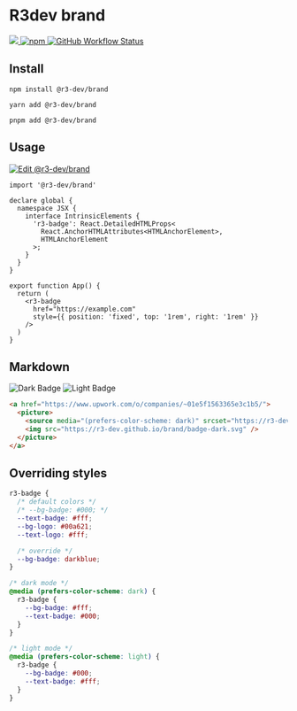 # R3dev brand

<p align="left">
  <a href="https://www.upwork.com/o/companies/~01e5f1563365e3c1b5/">
    <picture>
      <source media="(prefers-color-scheme: dark)" srcset="https://r3-dev.github.io/brand/badge-light.svg">
      <img src="https://r3-dev.github.io/brand/badge-dark.svg" />
    </picture>
  </a>

  <a href="https://www.npmjs.com/package/@r3-dev/brand">
    <img alt="npm" src="https://img.shields.io/npm/v/@r3-dev/brand">
  </a>

  <a href="https://github.com/r3-dev/brand/actions">
    <img alt="GitHub Workflow Status" src="https://img.shields.io/github/actions/workflow/status/r3-dev/brand/gh-pages.yaml?branch=master">
  </a>
</p>

## Install

```
npm install @r3-dev/brand
```

```
yarn add @r3-dev/brand
```

```
pnpm add @r3-dev/brand
```

## Usage

[![Edit @r3-dev/brand](https://codesandbox.io/static/img/play-codesandbox.svg)](https://codesandbox.io/s/r3-dev-brand-z6f766?fontsize=14&hidenavigation=1&theme=dark)

```tsx
import '@r3-dev/brand'

declare global {
  namespace JSX {
    interface IntrinsicElements {
      'r3-badge': React.DetailedHTMLProps<
        React.AnchorHTMLAttributes<HTMLAnchorElement>,
        HTMLAnchorElement
      >;
    }
  }
}

export function App() {
  return (
    <r3-badge
      href="https://example.com"
      style={{ position: 'fixed', top: '1rem', right: '1rem' }}
    />
  )
}
```

## Markdown

![Dark Badge](https://r3-dev.github.io/brand/badge-dark.svg)
![Light Badge](https://r3-dev.github.io/brand/badge-light.svg)

```markdown
<a href="https://www.upwork.com/o/companies/~01e5f1563365e3c1b5/">
  <picture>
    <source media="(prefers-color-scheme: dark)" srcset="https://r3-dev.github.io/brand/badge-light.svg">
    <img src="https://r3-dev.github.io/brand/badge-dark.svg" />
  </picture>
</a>
```

## Overriding styles

```css
r3-badge {
  /* default colors */
  /* --bg-badge: #000; */
  --text-badge: #fff;
  --bg-logo: #00a621;
  --text-logo: #fff;

  /* override */
  --bg-badge: darkblue;
}

/* dark mode */
@media (prefers-color-scheme: dark) {
  r3-badge {
    --bg-badge: #fff;
    --text-badge: #000;
  }
}

/* light mode */
@media (prefers-color-scheme: light) {
  r3-badge {
    --bg-badge: #000;
    --text-badge: #fff;
  }
}

```